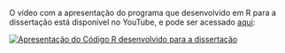 O vídeo com a apresentação do programa que desenvolvido em R para a dissertação está disponível no YouTube, e pode ser acessado [aqui](https://youtu.be/mAHSRcy1Aog):

[![Apresentação do Código R desenvolvido para a dissertação](http://img.youtube.com/vi/mAHSRcy1Aog/0.jpg)](http://www.youtube.com/watch?v=mAHSRcy1Aog "Apresentação do Código R desenvolvido para a dissertação")
